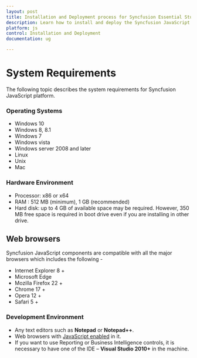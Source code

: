 ```yaml
---
layout: post
title: Installation and Deployment process for Syncfusion Essential Studio JavaScript products
description: Learn how to install and deploy the Syncfusion JavaScript component
platform: js
control: Installation and Deployment
documentation: ug

---
```


# System Requirements

The following topic describes the system requirements for Syncfusion JavaScript platform.

### Operating Systems

* Windows 10
* Windows 8, 8.1
* Windows 7
* Windows vista
* Windows server 2008 and later
* Linux
* Unix
* Mac


### Hardware Environment

* Processor: x86 or x64
* RAM : 512 MB (minimum), 1 GB (recommended)
* Hard disk: up to 4 GB of available space may be required. However, 350 MB free space is required in boot drive even if you are installing in other drive.

## Web browsers

Syncfusion JavaScript components are compatible with all the major browsers which includes the following - 

* Internet Explorer 8 +
* Microsoft Edge
* Mozilla Firefox 22 +
* Chrome 17 +
* Opera 12 +
* Safari 5 +

### Development Environment

* Any text editors such as **Notepad** or **Notepad++**.  
* Web browsers with [JavaScript enabled](https://support.microsoft.com/en-in/gp/howtoscript) in it.
* If you want to use Reporting or Business Intelligence controls, it is necessary to have one of the IDE – **Visual Studio 2010+** in the machine.